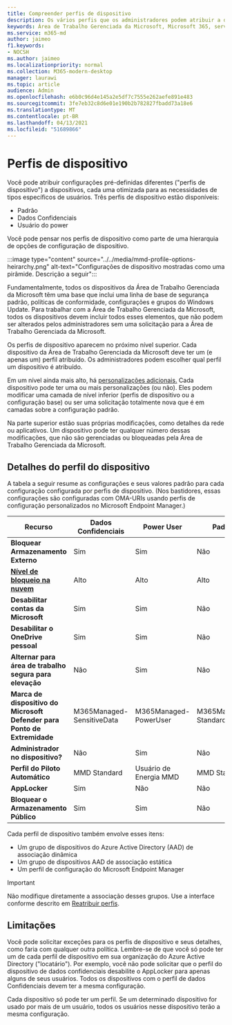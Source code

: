 ```yaml
---
title: Compreender perfis de dispositivo
description: Os vários perfis que os administradores podem atribuir a dispositivos
keywords: Área de Trabalho Gerenciada da Microsoft, Microsoft 365, serviço, documentação
ms.service: m365-md
author: jaimeo
f1.keywords:
- NOCSH
ms.author: jaimeo
ms.localizationpriority: normal
ms.collection: M365-modern-desktop
manager: laurawi
ms.topic: article
audience: Admin
ms.openlocfilehash: e6b0c96d4e145a2e5df7c7555e262aefe891e483
ms.sourcegitcommit: 3fe7eb32c8d6e01e190b2b782827fbadd73a18e6
ms.translationtype: MT
ms.contentlocale: pt-BR
ms.lasthandoff: 04/13/2021
ms.locfileid: "51689866"
---
```

# <a name="device-profiles"></a>Perfis de dispositivo

Você pode atribuir configurações pré-definidas diferentes ("perfis de dispositivo") a dispositivos, cada uma otimizada para as necessidades de tipos específicos de usuários. Três perfis de dispositivo estão disponíveis:

- Padrão
- Dados Confidenciais
- Usuário do power

Você pode pensar nos perfis de dispositivo como parte de uma hierarquia de opções de configuração de dispositivo.

:::image type="content" source="../../media/mmd-profile-options-heirarchy.png" alt-text="Configurações de dispositivo mostradas como uma pirâmide. Descrição a seguir":::

Fundamentalmente, todos os dispositivos da Área de Trabalho Gerenciada da Microsoft têm uma base que inclui uma linha de base de segurança padrão, políticas de conformidade, configurações e grupos do Windows Update. Para trabalhar com a Área de Trabalho Gerenciada da Microsoft, todos os dispositivos devem incluir todos esses elementos, que não podem ser alterados pelos administradores sem uma solicitação para a Área de Trabalho Gerenciada da Microsoft.

Os perfis de dispositivo aparecem no próximo nível superior. Cada dispositivo da Área de Trabalho Gerenciada da Microsoft deve ter um (e apenas um) perfil atribuído. Os administradores podem escolher qual perfil um dispositivo é atribuído.

Em um nível ainda mais alto, há [personalizações adicionais.](customizing.md) Cada dispositivo pode ter uma ou mais personalizações (ou não). Eles podem modificar uma camada de nível inferior (perfis de dispositivo ou a configuração base) ou ser uma solicitação totalmente nova que é em camadas sobre a configuração padrão.

Na parte superior estão suas próprias modificações, como detalhes da rede ou aplicativos. Um dispositivo pode ter qualquer número dessas modificações, que não são gerenciadas ou bloqueadas pela Área de Trabalho Gerenciada da Microsoft.


## <a name="device-profile-details"></a>Detalhes do perfil do dispositivo

A tabela a seguir resume as configurações e seus valores padrão para cada configuração configurada por perfis de dispositivo. (Nos bastidores, essas configurações são configuradas com OMA-URIs usando perfis de configuração personalizados no Microsoft Endpoint Manager.)

| Recurso | Dados Confidenciais | Power User | Padrão |
|-----------------------------------------------------------------------------------------------------------------------------------------------------------|----------------------------|------------------------|-----------------------|
| **Bloquear Armazenamento Externo**                                                                                                                               | Sim                       | Sim                   | Não                   |
| **[Nível de bloqueio na nuvem](https://docs.microsoft.com/graph/api/resources/intune-deviceconfig-defendercloudblockleveltype)** | Alto                      | Alto                  | Alto                 |
| **Desabilitar contas da Microsoft**                                                                                                                           | Sim                       | Sim                   | Não                   |
| **Desabilitar o OneDrive pessoal**                                                                                                                            | Sim                       | Sim                   | Não                   |
| **Alternar para área de trabalho segura para elevação**                                                                                                               | Não                        | Sim                   | Não                   |
| **Marca de dispositivo do Microsoft Defender para Ponto de Extremidade**                                                                                                           | M365Managed-SensitiveData | M365Managed-PowerUser | M365Managed-Standard |
| **Administrador no dispositivo?**                                                                                                                                 | Não                        | Sim                   | Não                   |
| **Perfil do Piloto Automático**                                                                                                                                     | MMD Standard               | Usuário de Energia MMD         | MMD Standard          |
| **AppLocker**                                                                                                                                            | Sim                       | Não                    | Não                   |
| **Bloquear o Armazenamento Público**                                                                                                                                   | Sim                       | Sim                   | Não                   |

Cada perfil de dispositivo também envolve esses itens:

- Um grupo de dispositivos do Azure Active Directory (AAD) de associação dinâmica
- Um grupo de dispositivos AAD de associação estática
- Um perfil de configuração do Microsoft Endpoint Manager

> [!IMPORTANT]
> Não modifique diretamente a associação desses grupos. Use a interface conforme descrito em [Reatribuir perfis](../working-with-managed-desktop/change-device-profile.md).

## <a name="limitations"></a>Limitações

Você pode solicitar exceções para os perfis de dispositivo e seus detalhes, como faria com qualquer outra política. Lembre-se de que você só pode ter um de cada perfil de dispositivo em sua organização do Azure Active Directory ("locatário"). Por exemplo, você não pode solicitar que o perfil do dispositivo de dados confidenciais desabilite o AppLocker para apenas alguns de seus usuários. Todos os dispositivos com o perfil de dados Confidenciais devem ter a mesma configuração.

Cada dispositivo só pode ter um perfil. Se um determinado dispositivo for usado por mais de um usuário, todos os usuários nesse dispositivo terão a mesma configuração.
